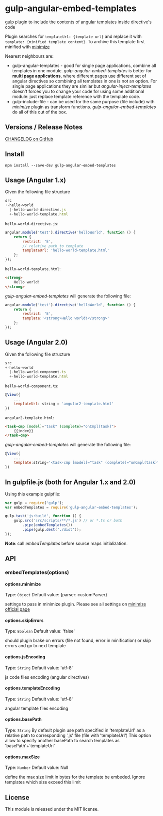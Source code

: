 # gulp-angular-embed-templates
gulp plugin to include the contents of angular templates inside directive's code

Plugin searches for `templateUrl: {template url}` and replace it with `template: {minified template content}`. To archive this template first minified with [minimize](https://www.npmjs.com/package/minimize)

Nearest neighbours are:

*   gulp-angular-templates - good for single page applications, combine all templates in one module. *gulp-angular-embed-templates* is better for **multi page applications**, where different pages use different set of angular directives so combining all templates in one is not an option. For single page applications they are similar but *angular-inject-templates* doesn't forces you to change your code for using some additional module: just replace template reference with the template code.
*   gulp-include-file - can be used for the same purpose (file include) with *minimize* plugin as transform functions. *gulp-angular-embed-templates* do all of this out of the box.

## Versions / Release Notes

[CHANGELOG on GitHub](https://github.com/laxa1986/gulp-angular-embed-templates/blob/master/CHANGELOG.md)

## Install

    npm install --save-dev gulp-angular-embed-templates

## Usage (Angular 1.x)

Given the following file structure

```javascript
src
+-hello-world
  |-hello-world-directive.js
  +-hello-world-template.html
```

`hello-world-directive.js`:

```javascript
angular.module('test').directive('helloWorld', function () {
    return {
        restrict: 'E',
        // relative path to template
        templateUrl: 'hello-world-template.html'
    };
});
```

`hello-world-template.html`:

```html
<strong>
    Hello world!
</strong>
```

*gulp-angular-embed-templates* will generate the following file:

```javascript
angular.module('test').directive('helloWorld', function () {
    return {
        restrict: 'E',
        template:'<strong>Hello world!</strong>'
    };
});
```

## Usage (Angular 2.0)

Given the following file structure

```javascript
src
+-hello-world
  |-hello-world-component.ts
  +-hello-world-template.html
```

`hello-world-component.ts`:

```javascript
@View({
    ...
    templateUrl: string = 'angular2-template.html'
})
```

`angular2-template.html`:

```html
<task-cmp [model]="task" (complete)="onCmpl(task)">
    {{index}}
</task-cmp>
```

*gulp-angular-embed-templates* will generate the following file:

```javascript
@View({
    ...
    template:string='<task-cmp [model]="task" (complete)="onCmpl(task)">{{index}}</task-cmp>'
})
```

## In gulpfile.js (both for Angular 1.x and 2.0)

Using this example gulpfile:

```javascript
var gulp = require('gulp');
var embedTemplates = require('gulp-angular-embed-templates');

gulp.task('js:build', function () {
    gulp.src('src/scripts/**/*.js') // or *.ts or both
        .pipe(embedTemplates())
        .pipe(gulp.dest('./dist'));
});
```
**Note**: call _embedTemplates_ before source maps initialization.

## API

### embedTemplates(options)

#### options.minimize
Type: `Object`
Default value: {parser: customParser}

settings to pass in minimize plugin. Please see all settings on [minimize official page](https://www.npmjs.com/package/minimize)

#### options.skipErrors
Type: `Boolean`
Default value: 'false'

should plugin brake on errors (file not found, error in minification) or skip errors and go to next template

#### options.jsEncoding
Type: `String`
Default value: 'utf-8'

js code files encoding (angular directives)

#### options.templateEncoding
Type: `String`
Default value: 'utf-8'

angular template files encoding

#### options.basePath
Type: `String`
By default plugin use path specified in 'templateUrl' as a relative path to corresponding '.js' file (file with 'templateUrl')
This option allow to specify another basePath to search templates as 'basePath'+'templateUrl'

#### options.maxSize
Type: `Number`
Default value: Null

define the max size limit in bytes for the template be embeded. Ignore templates which size exceed this limit

## License
This module is released under the MIT license.


